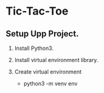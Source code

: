 # Tic-Tac-Toe

## Setup Upp Project.
1. Install Python3.
   
2. Install virtual environment library.
3. Create virtual environment
    - python3 -m venv env